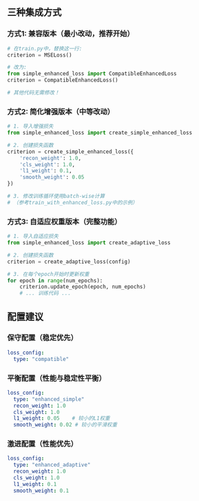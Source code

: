 
## 三种集成方式

### 方式1: 兼容版本（最小改动，推荐开始）
```python
# 在train.py中，替换这一行:
criterion = MSELoss()

# 改为:
from simple_enhanced_loss import CompatibleEnhancedLoss
criterion = CompatibleEnhancedLoss()

# 其他代码无需修改！
```

### 方式2: 简化增强版本（中等改动）
```python
# 1. 导入增强损失
from simple_enhanced_loss import create_simple_enhanced_loss

# 2. 创建损失函数
criterion = create_simple_enhanced_loss({
    'recon_weight': 1.0,
    'cls_weight': 1.0,
    'l1_weight': 0.1,
    'smooth_weight': 0.05
})

# 3. 修改训练循环使用batch-wise计算
# （参考train_with_enhanced_loss.py中的示例）
```

### 方式3: 自适应权重版本（完整功能）
```python
# 1. 导入自适应损失
from simple_enhanced_loss import create_adaptive_loss

# 2. 创建损失函数
criterion = create_adaptive_loss(config)

# 3. 在每个epoch开始时更新权重
for epoch in range(num_epochs):
    criterion.update_epoch(epoch, num_epochs)
    # ... 训练代码 ...
```

## 配置建议

### 保守配置（稳定优先）
```yaml
loss_config:
  type: "compatible"
```

### 平衡配置（性能与稳定性平衡）
```yaml
loss_config:
  type: "enhanced_simple"
  recon_weight: 1.0
  cls_weight: 1.0
  l1_weight: 0.05    # 较小的L1权重
  smooth_weight: 0.02 # 较小的平滑权重
```

### 激进配置（性能优先）
```yaml
loss_config:
  type: "enhanced_adaptive"
  recon_weight: 1.0
  cls_weight: 1.0
  l1_weight: 0.1
  smooth_weight: 0.1
```
